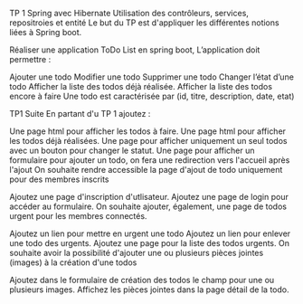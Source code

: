 TP 1 Spring avec Hibernate Utilisation des contrôleurs, services, repositroies et entité
Le but du TP est d'appliquer les différentes notions liées à Spring boot.

Réaliser une application ToDo List en spring boot, L’application doit permettre :

Ajouter une todo
Modifier une todo
Supprimer une todo
Changer l’état d’une todo
Afficher la liste des todos déjà réalisée.
Afficher la liste des todos encore à faire
Une todo est caractérisée par (id, titre, description, date, etat)


TP1 Suite
En partant d'u TP 1 ajoutez :

Une page html pour afficher les todos à faire.
Une page html pour afficher les todos déjà réalisées.
Une page pour afficher uniquement un seul todos avec un bouton pour changer le statut.
Une page pour afficher un formulaire pour ajouter un todo, on fera une redirection vers l'accueil après l'ajout
On souhaite rendre accessible la page d'ajout de todo uniquement pour des membres inscrits

Ajoutez une page d'inscription d'utlisateur.
Ajoutez une page de login pour accéder au formulaire.
On souhaite ajouter, également, une page de todos urgent pour les membres connectés.

Ajoutez un lien pour mettre en urgent une todo
Ajoutez un lien pour enlever une todo des urgents.
Ajoutez une page pour la liste des todos urgents.
On souhaite avoir la possibilité d'ajouter une ou plusieurs pièces jointes (images) à la création d'une todos

Ajoutez dans le formulaire de création des todos le champ pour une ou plusieurs images.
Affichez les pièces jointes dans la page détail de la todo.